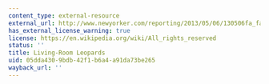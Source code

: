 ```yaml
---
content_type: external-resource
external_url: http://www.newyorker.com/reporting/2013/05/06/130506fa_fact_levy
has_external_license_warning: true
license: https://en.wikipedia.org/wiki/All_rights_reserved
status: ''
title: Living-Room Leopards
uid: 05dda430-9bdb-42f1-b6a4-a91da73be265
wayback_url: ''
---
```

